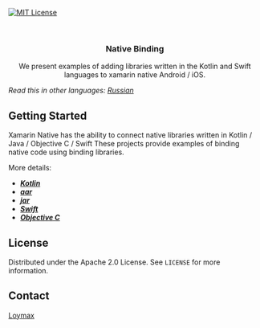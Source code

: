 <!-- PROJECT SHIELDS -->
<!--
*** I'm using markdown "reference style" links for readability.
*** Reference links are enclosed in brackets [ ] instead of parentheses ( ).
*** See the bottom of this document for the declaration of the reference variables
*** for contributors-url, forks-url, etc. This is an optional, concise syntax you may use.
*** https://www.markdownguide.org/basic-syntax/#reference-style-links
-->
[![MIT License][license-shield]][license-url]

<!-- PROJECT LOGO -->
<br />
<p align="center">
  <h3 align="center">Native Binding</h3>
  <p align="center">
    We present examples of adding libraries written in the Kotlin and Swift languages to xamarin native Android / iOS.
  </p>
</p>

*Read this in other languages: [Russian](README.ru.md)*

<!-- GETTING STARTED -->
## Getting Started
Xamarin Native has the ability to connect native libraries written in Kotlin / Java / Objective C / Swift
These projects provide examples of binding native code using binding libraries.

More details:
* ***[Kotlin](https://docs.microsoft.com/ru-ru/xamarin/android/platform/binding-kotlin-library/)***
* ***[aar](https://docs.microsoft.com/ru-ru/xamarin/android/platform/binding-java-library/binding-an-aar)***
* ***[jar](https://docs.microsoft.com/ru-ru/xamarin/android/platform/binding-java-library/binding-a-jar)***
* ***[Swift](https://docs.microsoft.com/ru-ru/xamarin/ios/platform/binding-swift/)***
* ***[Objective C](https://docs.microsoft.com/ru-ru/xamarin/ios/platform/binding-objective-c/walkthrough?tabs=windows)***

<!-- LICENSE -->
## License

Distributed under the Apache 2.0 License. See `LICENSE` for more information.

<!-- CONTACT -->
## Contact

[Loymax](https://loymax.io/en/)

<!-- MARKDOWN LINKS & IMAGES -->
<!-- https://www.markdownguide.org/basic-syntax/#reference-style-links -->
[license-shield]: https://img.shields.io/badge/License-Apache%202.0-blue.svg
[license-url]: https://github.com/loymax/mobile-app-sample/blob/master/LICENSE